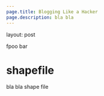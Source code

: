 ```yaml
---
page.title: Blogging Like a Hacker
page.description: bla bla
---
```


layout: post



fpoo bar

# shapefile

bla bla shape file
